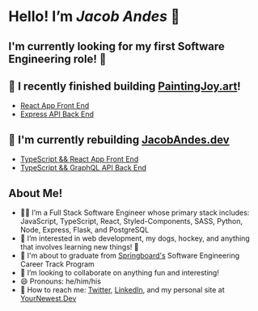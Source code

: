 # Hello! I’m ***Jacob Andes*** 👋

## I'm currently looking for my first Software Engineering role! 🎉

## 👷 I recently finished building [PaintingJoy.art](https://www.paintingjoy.art)!

- [React App Front End](https://www.github.com/booshja/Painting-Joy-frontend)
- [Express API Back End](https://www.github.com/booshja/Painting-Joy-backend)

## 👷 I'm currently rebuilding [JacobAndes.dev](https://www.jacobandes.dev)

- [TypeScript && React App Front End](https://github.com/booshja/portfolio_v3_TS_React)
- [TypeScript && GraphQL API Back End](https://www.github.com/booshja/portfolio_v3_TS_Express)

## About Me!

- 🧑‍💻 I’m a Full Stack Software Engineer whose primary stack includes: JavaScript, TypeScript, React, Styled-Components, SASS, Python, Node, Express, Flask, and PostgreSQL
- 👀  I’m interested in web development, my dogs, hockey, and anything that involves learning new things! 📖
- 🌱 I'm about to graduate from [Springboard's](https://www.springboard.com/) Software Engineering Career Track Program
- 🧩 I’m looking to collaborate on anything fun and interesting!
- 😄 Pronouns: he/him/his
- 💬 How to reach me: [Twitter](https://www.twitter.com/booshja), [LinkedIn](https://www.linkedin.com/in/jacobandes), and my personal site at [YourNewest.Dev](https://www.yournewest.dev)
